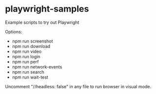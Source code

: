 # playwright-samples

Example scripts to try out Playwright

Options:
  - npm run screenshot
  - npm run download
  - npm run video
  - npm run login
  - npm run perf
  - npm run network-events
  - npm run search
  - npm run wait-test

Uncomment "//headless: false" in any file to run browser in visual mode.
